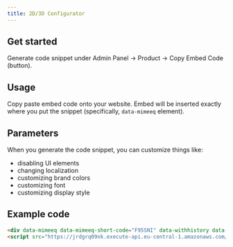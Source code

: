 ```yaml
---
title: 2D/3D Configurator
---
```


## Get started

Generate code snippet under Admin Panel -> Product -> Copy Embed Code (button).

## Usage

Copy paste embed code onto your website. Embed will be inserted exactly where you
put the snippet (specifically, `data-mimeeq` element).

## Parameters

When you generate the code snippet, you can customize things like:

- disabling UI elements
- changing localization
- customizing brand colors
- customizing font
- customizing display style

## Example code

```html
<div data-mimeeq data-mimeeq-short-code="F95SNI" data-withhistory data-locale="en"></div>
<script src="https://jrdgrq09nk.execute-api.eu-central-1.amazonaws.com/api/cpq/get-embed-short-code-data?shortCode=F95SNI&html=1" rel="script" type="application/javascript" async></script>
```
